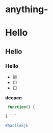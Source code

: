 # anything-
# Hello
## Hello
### Hello

- [x]
- [ ]
- [ ]

**deepen**

```JavaScript
 function() {

} ```

#haollokjk
